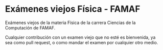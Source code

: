# Exámenes viejos Física - FAMAF

Exámenes viejos de la materia Física de la carrera Ciencias de la Computación de FAMAF.

Cualquier contribución con un examen viejo que no esté es bienvenida, ya sea como pull request, o como mandar el examen por cualquier otro medio.


